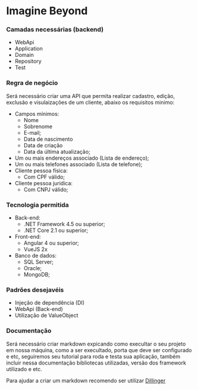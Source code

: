 # Imagine Beyond

### Camadas necessárias (backend)

  - WebApi
  - Application
  - Domain
  - Repository
  - Test

### Regra de negócio

Será necessário criar uma API que permita realizar cadastro, edição, exclusão e visulaizações de um cliente, abaixo os requisitos minimo:
  - Campos mínimos:
    - Nome
    - Sobrenome
    - E-mail;
    - Data de nascimento
    - Data de criação
    - Data da última atualização;
  - Um ou mais endereços associado (Lista de endereço);
  - Um ou mais telefones associado (Lista de telefone);
  - Cliente pessoa física:
    - Com CPF válido;
  - Cliente pessoa juridica:
    - Com CNPJ válido;

### Tecnologia permitida

  - Back-end:
    - .NET Framework 4.5 ou superior;
    - .NET Core 2.1 ou superior;
  - Front-end:
    - Angular 4 ou superior;
    - VueJS 2x
  - Banco de dados:
    - SQL Server;
    - Oracle;
    - MongoDB;

### Padrões desejavéis

 - Injeção de dependência (DI)
 - WebApi (Back-end)
 - Utilização de ValueObject

### Documentação

Será necessário criar markdown expicando como execultar o seu projeto em nossa máquina, como a ser execultado, porta que deve ser configurado e etc, seguiremos seu tutorial para roda e testa sua aplicação, também incluir nessa documentação bibliotecas utilizadas, versão dos framework utilizado e etc.

Para ajudar a criar um markdown recomendo ser utilizar [Dillinger](https://dillinger.io/)
